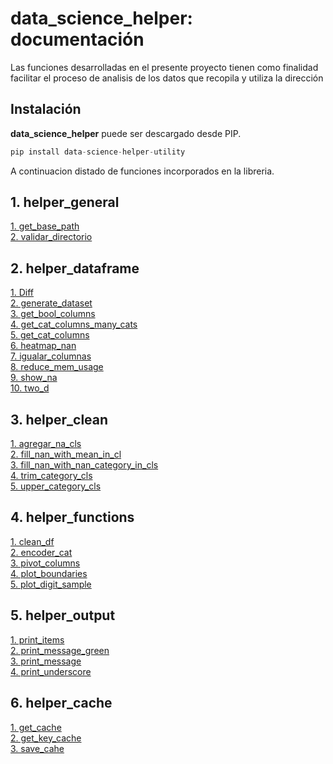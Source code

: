 # data_science_helper: documentación

 <p>Las funciones desarrolladas en el presente proyecto tienen como finalidad facilitar el proceso de analisis de los datos que recopila y utiliza la dirección</p>

<h2>Instalación</h2>

<p><b>data_science_helper</b> puede ser descargado desde PIP.</p>

```Python
pip install data-science-helper-utility
```

A continuacion distado de funciones incorporados en la libreria.


<h2>1. helper_general</h2>

[1. get_base_path](docdetalle/helpergeneral/HELPER_GENERAL_get_base_path.md)\
[2. validar_directorio](docdetalle/helpergeneral/HELPER_GENERAL_validar_directorio.md)   


<h2>2. helper_dataframe</h2>

[1. Diff](docdetalle/helperdataframe/HELPER_DATAFRAME_Diff.md) \
[2. generate_dataset](docdetalle/helperdataframe/HELPER_DATAFRAME_generate_dataset.md)  \
[3. get_bool_columns](docdetalle/helperdataframe/HELPER_DATAFRAME_get_bool_columns.md) \
[4. get_cat_columns_many_cats](docdetalle/helperdataframe/HELPER_DATAFRAME_get_cat_columns_many_cats.md) \
[5. get_cat_columns](docdetalle/helperdataframe/HELPER_DATAFRAME_get_cat_columns.md) \
[6. heatmap_nan](docdetalle/helperdataframe/HELPER_DATAFRAME_heatmap_nan.md) \
[7. igualar_columnas](docdetalle/helperdataframe/HELPER_DATAFRAME_igualar_columnas.md)\
[8. reduce_mem_usage](docdetalle/helperdataframe/HELPER_DATAFRAME_reduce_mem_usage.md)\
[9. show_na](docdetalle/helperdataframe/HELPER_DATAFRAME_show_na.md) \
[10. two_d](docdetalle/helperdataframe/HELPER_DATAFRAME_two_d.md)


<h2>3. helper_clean </h2>

[1. agregar_na_cls](docdetalle/helperclean/HELPER_CLEAN_agregar_na_cls.md)\
[2. fill_nan_with_mean_in_cl](docdetalle/helperclean/HELPER_CLEAN_fill_nan_with_mean_in_cl.md) \
[3. fill_nan_with_nan_category_in_cls](docdetalle/helperclean/HELPER_CLEAN_fill_nan_with_nan_category_in_cls.md) \
[4. trim_category_cls](docdetalle/helperclean/HELPER_CLEAN_trim_category_cls.md)  \
[5. upper_category_cls](docdetalle/helperclean/HELPER_CLEAN_upper_category_cls.md)


<h2>4. helper_functions</h2>

[1. clean_df](docdetalle/helperfunctions/HELPER_FUNCTIONS_clean_df.md) \
[2. encoder_cat](docdetalle/helperfunctions/HELPER_FUNCTIONS_encoder_cat.md) \
[3. pivot_columns](docdetalle/helperfunctions/HELPER_FUNCTIONS_pivot_columns.md)\
[4. plot_boundaries](docdetalle/helperfunctions/HELPER_FUNCTIONS_plot_boundaries_iris_dataset%20%5BF%5D.md)\
[5. plot_digit_sample](docdetalle/helperfunctions/HELPER_FUNCTIONS_plot_digits_sample%20%5BF%5D.md)

<h2>5. helper_output</h2>

[1. print_items](docdetalle/helperoutput/HELPER_OUTPUT_print_items.md) \
[2. print_message_green](docdetalle/helperoutput/HELPER_OUTPUT_print_message_green.md)  \
[3. print_message](docdetalle/helperoutput/HELPER_OUTPUT_print_message.md) \
[4. print_underscore](docdetalle/helperoutput/HELPER_OUTPUT_print_underscore.md)

<h2>6. helper_cache</h2>

[1. get_cache](docdetalle/helpercache/HELPER_CACHE_get_cache.md)\
[2. get_key_cache](docdetalle/helpercache/HELPER_CACHE_get_key_cache.md)   \
[3. save_cahe](docdetalle/helpercache/HELPER_CACHE_save_cache.md)








